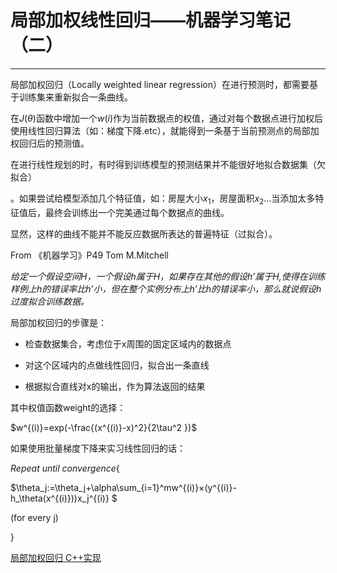 # 局部加权线性回归——机器学习笔记（二）

---

局部加权回归（Locally weighted linear regression）在进行预测时，都需要基于训练集来重新拟合一条曲线。

在$J(\theta)$函数中增加一个$w(i)$作为当前数据点的权值，通过对每个数据点进行加权后使用线性回归算法（如：梯度下降.etc），就能得到一条基于当前预测点的局部加权回归后的预测值。

在进行线性规划的时，有时得到训练模型的预测结果并不能很好地拟合数据集（欠拟合）

。如果尝试给模型添加几个特征值，如：房屋大小$x_1$，房屋面积$x_2$...当添加太多特征值后，最终会训练出一个完美通过每个数据点的曲线。

显然，这样的曲线不能并不能反应数据所表达的普遍特征（过拟合）。

From 《机器学习》P49 Tom M.Mitchell

*给定一个假设空间H，一个假设h属于H，如果存在其他的假设h’属于H,使得在训练样例上h的错误率比h’小，但在整个实例分布上h’比h的错误率小，那么就说假设h过度拟合训练数据。*

局部加权回归的步骤是：

* 检查数据集合，考虑位于x周围的固定区域内的数据点

* 对这个区域内的点做线性回归，拟合出一条直线

* 根据拟合直线对x的输出，作为算法返回的结果

其中权值函数weight的选择：

$w^{(i)}=exp(-\frac{(x^{(i)}-x)^2}{2\tau^2 })$

如果使用批量梯度下降来实习线性回归的话：

$Repeat\ until\ convergence${

$\theta_j:=\theta_j+\alpha\sum_{i=1}^mw^{(i)}×(y^{(i)}-h_\theta(x^{(i)}))x_j^{(i)} $   

(for every j)

}

[局部加权回归 C++实现][1]

[1]:https://github.com/plusplus7/MachineLearning/blob/master/src/locally_weighted_linear_regression/locally_weighted_linear_regression.cc